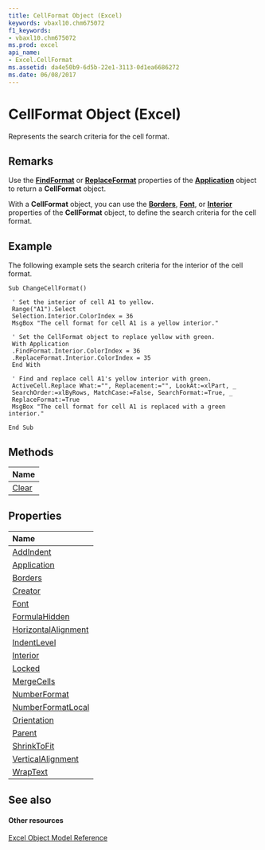```yaml
---
title: CellFormat Object (Excel)
keywords: vbaxl10.chm675072
f1_keywords:
- vbaxl10.chm675072
ms.prod: excel
api_name:
- Excel.CellFormat
ms.assetid: da4e50b9-6d5b-22e1-3113-0d1ea6686272
ms.date: 06/08/2017
---
```



# CellFormat Object (Excel)

Represents the search criteria for the cell format.


## Remarks

Use the  **[FindFormat](Excel.Application.FindFormat.md)** or **[ReplaceFormat](Excel.Application.ReplaceFormat.md)** properties of the **[Application](Excel.Application(objec).md)** object to return a **CellFormat** object.

With a  **CellFormat** object, you can use the **[Borders](Excel.CellFormat.Borders.md)**, **[Font](Excel.CellFormat.Font.md)**, or **[Interior](Excel.CellFormat.Interior.md)** properties of the **CellFormat** object, to define the search criteria for the cell format.


## Example

The following example sets the search criteria for the interior of the cell format. 


```
Sub ChangeCellFormat() 
 
 ' Set the interior of cell A1 to yellow. 
 Range("A1").Select 
 Selection.Interior.ColorIndex = 36 
 MsgBox "The cell format for cell A1 is a yellow interior." 
 
 ' Set the CellFormat object to replace yellow with green. 
 With Application 
 .FindFormat.Interior.ColorIndex = 36 
 .ReplaceFormat.Interior.ColorIndex = 35 
 End With 
 
 ' Find and replace cell A1's yellow interior with green. 
 ActiveCell.Replace What:="", Replacement:="", LookAt:=xlPart, _ 
 SearchOrder:=xlByRows, MatchCase:=False, SearchFormat:=True, _ 
 ReplaceFormat:=True 
 MsgBox "The cell format for cell A1 is replaced with a green interior." 
 
End Sub
```


## Methods



|**Name**|
|:-----|
|[Clear](Excel.CellFormat.Clear.md)|

## Properties



|**Name**|
|:-----|
|[AddIndent](Excel.CellFormat.AddIndent.md)|
|[Application](Excel.CellFormat.Application.md)|
|[Borders](Excel.CellFormat.Borders.md)|
|[Creator](Excel.CellFormat.Creator.md)|
|[Font](Excel.CellFormat.Font.md)|
|[FormulaHidden](Excel.CellFormat.FormulaHidden.md)|
|[HorizontalAlignment](Excel.CellFormat.HorizontalAlignment.md)|
|[IndentLevel](Excel.CellFormat.IndentLevel.md)|
|[Interior](Excel.CellFormat.Interior.md)|
|[Locked](Excel.CellFormat.Locked.md)|
|[MergeCells](Excel.CellFormat.MergeCells.md)|
|[NumberFormat](Excel.CellFormat.NumberFormat.md)|
|[NumberFormatLocal](Excel.CellFormat.NumberFormatLocal.md)|
|[Orientation](Excel.CellFormat.Orientation.md)|
|[Parent](Excel.CellFormat.Parent.md)|
|[ShrinkToFit](cellformat-shrinktofit-property-excel.md)|
|[VerticalAlignment](cellformat-verticalalignment-property-excel.md)|
|[WrapText](cellformat-wraptext-property-excel.md)|

## See also


#### Other resources


[Excel Object Model Reference](http://msdn.microsoft.com/library/11ea8598-8a20-92d5-f98b-0da04263bf2c%28Office.15%29.aspx)

